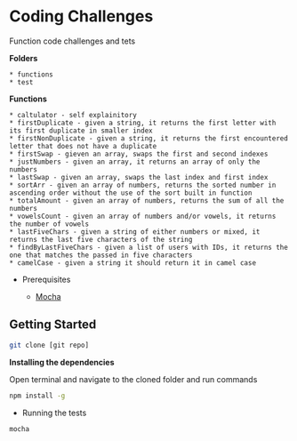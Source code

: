 # Coding Challenges

Function code challenges and tets

**Folders**

    * functions
    * test

**Functions**

    * caltulator - self explainitory
    * firstDuplicate - given a string, it returns the first letter with its first duplicate in smaller index
    * firstNonDuplicate - given a string, it returns the first encountered letter that does not have a duplicate
    * firstSwap - gieven an array, swaps the first and second indexes
    * justNumbers - given an array, it returns an array of only the numbers
    * lastSwap - given an array, swaps the last index and first index
    * sortArr - given an array of numbers, returns the sorted number in ascending order without the use of the sort built in function
    * totalAmount - given an array of numbers, returns the sum of all the numbers
    * vowelsCount - given an array of numbers and/or vowels, it returns the number of vowels
    * lastFiveChars - given a string of either numbers or mixed, it returns the last five characters of the string
    * findByLastFiveChars - given a list of users with IDs, it returns the one that matches the passed in five characters
    * camelCase - given a string it should return it in camel case

* Prerequisites

    * [Mocha](https://www.mocha.org)

## Getting Started ##

```sh
git clone [git repo]
```

**Installing the dependencies**

Open terminal and navigate to the cloned folder and run commands

```sh
npm install -g
```

* Running the tests

```sh
mocha
```
